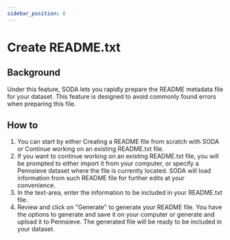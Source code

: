 ```yaml
---
sidebar_position: 6
---
```


# Create README.txt

## Background

Under this feature, SODA lets you rapidly prepare the README metadata file for your dataset. This feature is designed to avoid commonly found errors when preparing this file.

## How to

1. You can start by either Creating a README file from scratch with SODA or Continue working on an existing README.txt file.
2. If you want to continue working on an existing README.txt file, you will be prompted to either import it from your computer, or specify a Pennsieve dataset where the file is currently located. SODA will load information from such README file for further edits at your convenience.
3. In the text-area, enter the information to be included in your README.txt file.
4. Review and click on "Generate" to generate your README file. You have the options to generate and save it on your computer or generate and upload it to Pennsieve. The generated file will be ready to be included in your dataset.
